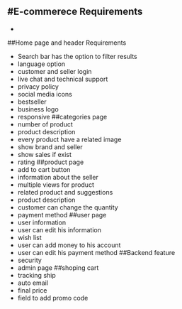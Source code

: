 #E-commerece Requirements
-
-
##Home page and header Requirements
- Search bar has the option to filter results
- language option
- customer and seller login
- live chat and technical support
- privacy policy
- social media icons
- bestseller
- business logo
- responsive
##categories page
- number of product
- product description
- every product have a related image
- show brand and seller
- show sales if exist
- rating
##product page
- add to cart button
- information about the seller
- multiple views for product
- related product and suggestions
- product description
- customer can change the quantity
- payment method
##user page
- user information
- user can edit his information
- wish list
- user can add money to his account
- user can edit his payment method
##Backend feature
- security
- admin page
##shoping cart
- tracking ship
- auto email
- final price
- field to add promo code
